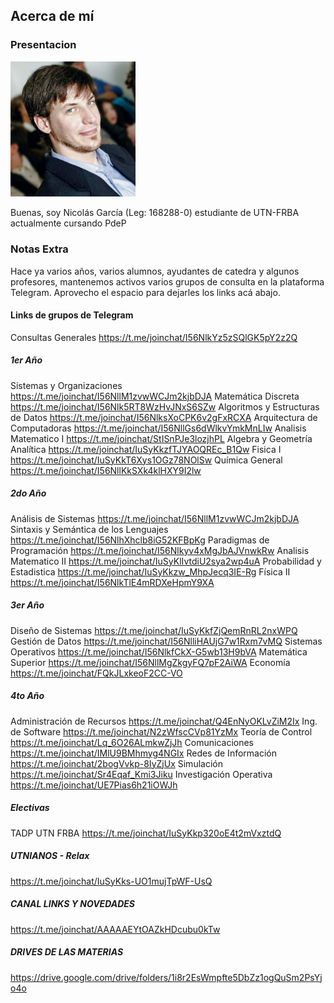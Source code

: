 ## Acerca de mí
### Presentacion
<img src="https://github.com/pdepmartestm/me-presento-loki2236/blob/main/20170505_194341.jpg" width="200px">

Buenas, soy Nicolás García (Leg: 168288-0) estudiante de UTN-FRBA actualmente cursando PdeP

### Notas Extra
Hace ya varios años, varios alumnos, ayudantes de catedra y algunos profesores, mantenemos activos varios grupos de consulta en la plataforma Telegram.
Aprovecho el espacio para dejarles los links acá abajo.

#### Links de grupos de Telegram
Consultas Generales
https://t.me/joinchat/I56NlkYz5zSQlGK5pY2z2Q

##### 1er Año
Sistemas y Organizaciones
https://t.me/joinchat/I56NllM1zvwWCJm2kjbDJA
Matemática Discreta
https://t.me/joinchat/I56Nlk5RT8WzHvJNxS6SZw
Algoritmos y Estructuras de Datos
https://t.me/joinchat/I56NlksXoCPK6v2gFxRCXA
Arquitectura de Computadoras
https://t.me/joinchat/I56NllGs6dWlkvYmkMnLIw
Analisis Matematico I
https://t.me/joinchat/StISnPJe3lozjhPL
Algebra y Geometría Analítica
https://t.me/joinchat/IuSyKkzfTJYAOQREc_B1Qw
Fisica I
https://t.me/joinchat/IuSyKkT6Xys1OGz78NOlSw
Química General
https://t.me/joinchat/I56NllKkSXk4klHXY9I2lw


##### 2do Año
Análisis de Sistemas
https://t.me/joinchat/I56NllM1zvwWCJm2kjbDJA
Sintaxis y Semántica de los Lenguajes
https://t.me/joinchat/I56NlhXhclb8iG52KFBpKg
Paradigmas de Programación 
https://t.me/joinchat/I56Nlkyv4xMgJbAJVnwkRw
Analisis Matematico II
https://t.me/joinchat/IuSyKlIvtdiU2sya2wp4uA
Probabilidad y Estadistica
https://t.me/joinchat/IuSyKkzw_MhpJecq3IE-Rg
Física II
https://t.me/joinchat/I56NlkTlE4mRDXeHpmY9XA


##### 3er Año
Diseño de Sistemas
https://t.me/joinchat/IuSyKkfZjQemRnRL2nxWPQ
Gestión de Datos
https://t.me/joinchat/I56NlliHAUjG7w1Rxm7vMQ
Sistemas Operativos
https://t.me/joinchat/I56NlkfCkX-G5wb13H9bVA
Matemática Superior
https://t.me/joinchat/I56NllMgZkgyFQ7pF2AiWA
Economía
https://t.me/joinchat/FQkJLxkeoF2CC-VO

##### 4to Año
Administración de Recursos
https://t.me/joinchat/Q4EnNyOKLvZiM2Ix
Ing. de Software
https://t.me/joinchat/N2zWfscCVp81YzMx
Teoría de Control
https://t.me/joinchat/Lq_6O26ALmkwZjJh
Comunicaciones
https://t.me/joinchat/IMlU9BMhmyg4NGIx
Redes de Información
https://t.me/joinchat/2bogVvkp-8IyZjUx
Simulación
https://t.me/joinchat/Sr4Eqaf_Kmi3Jiku
Investigación Operativa
https://t.me/joinchat/UE7Pias6h21iOWJh


##### Electivas
TADP UTN FRBA
https://t.me/joinchat/IuSyKkp320oE4t2mVxztdQ

##### UTNIANOS - Relax
https://t.me/joinchat/IuSyKks-UO1mujTpWF-UsQ

##### CANAL LINKS Y NOVEDADES
https://t.me/joinchat/AAAAAEYtOAZkHDcubu0kTw

##### DRIVES DE LAS MATERIAS
https://drive.google.com/drive/folders/1i8r2EsWmpfte5DbZz1ogQuSm2PsYjo4o